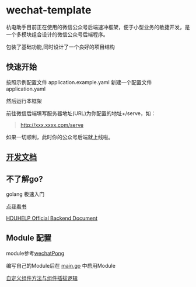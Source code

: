 # wechat-template

杭电助手目前正在使用的微信公众号后端速冲框架，便于小型业务的敏捷开发，是一个多模块组合设计的微信公众号后端程序。

包装了基础功能,同时设计了一个~~良好~~的项目结构

## 快速开始

按照示例配置文件 application.example.yaml 新建一个配置文件 application.yaml

然后运行本框架

前往微信后端填写服务器地址(URL)为你配置的地址+/serve，如：
> http://xxx.xxxx.com/serve

如果一切顺利，此时你的公众号后端就上线啦。

## [开发文档](./doc/)

## 不了解go?

golang 极速入门

[点我看书](https://github.com/justjavac/free-programming-books-zh_CN#go)

[HDUHELP Official Backend Document](https://github.com/hduhelp/backend_guide/)

## Module 配置

module参考[wechatPong](https://github.com/hduhelp/wechat-template/blob/main/module/wechatPong/init.go)

编写自己的Module后在 [main.go](https://github.com/hduhelp/wechat-template/blob/main/main.go) 中启用Module

[自定义组件方法与组件插拔逻辑](https://github.com/hduhelp/wechat-template/tree/main/doc/moduleRegister.md)

